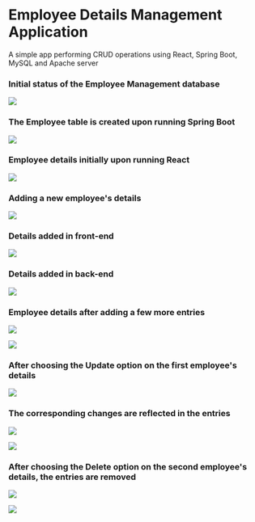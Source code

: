 # Employee Details Management Application
A simple app performing CRUD operations using React, Spring Boot, MySQL and Apache server


### Initial status of the Employee Management database

![](Screenshots/1.png)


### The Employee table is created upon running Spring Boot

![](Screenshots/2.png)


### Employee details initially upon running React

![](Screenshots/3.png)


### Adding a new employee's details

![](Screenshots/4.png)


### Details added in front-end

![](Screenshots/5.png)


### Details added in back-end

![](Screenshots/6.png)


### Employee details after adding a few more entries

![](Screenshots/7.png)

![](Screenshots/8.png)


### After choosing the Update option on the first employee's details

![](Screenshots/9.png)


### The corresponding changes are reflected in the entries

![](Screenshots/10.png)

![](Screenshots/11.png)


### After choosing the Delete option on the second employee's details, the entries are removed

![](Screenshots/12.png)

![](Screenshots/13.png)
